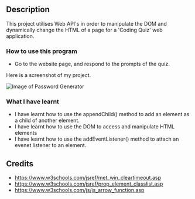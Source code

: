 
## Description 
This project utilises Web API's in order to manipulate the DOM and dynamically change the HTML of a page for a 'Coding Quiz' web application. 

### How to use this program

* Go to the website page, and respond to the prompts of the quiz. 

Here is a screenshot of my project. 

![Image of Password Generator ](./IMG-Quiz.png)


### What I have learnt 

* I have learnt how to use the appendChild() method to add an element as a child of another element. 
* I have learnt how to use the DOM to access and manipulate HTML elements
* I have learnt how to use the addEventListener() method to attach an evenet listener to an element. 



## Credits 

* https://www.w3schools.com/jsref/met_win_cleartimeout.asp
* https://www.w3schools.com/jsref/prop_element_classlist.asp
* https://www.w3schools.com/js/js_arrow_function.asp

